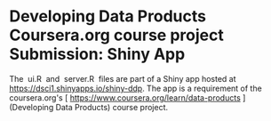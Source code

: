 # Developing Data Products Coursera.org course project Submission: Shiny App
The  ui.R  and  server.R  files are part of a Shiny app hosted at https://dsci1.shinyapps.io/shiny-ddp.
The app is a requirement of the coursera.org's [ https://www.coursera.org/learn/data-products ](Developing Data Products) course project.
